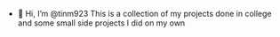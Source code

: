 - 👋 Hi, I’m @tinm923
This is a collection of my projects done in college and some small side projects I did on my own
